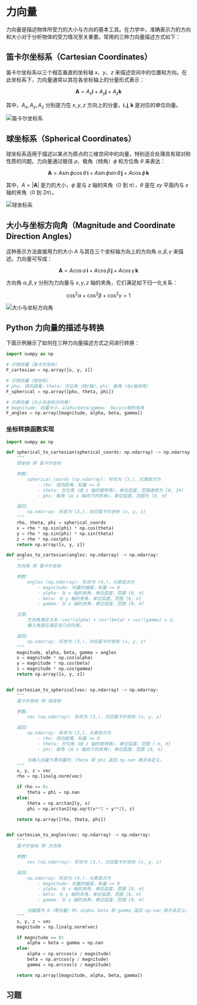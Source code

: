 # 力向量

力向量是描述物体所受力的大小与方向的基本工具。在力学中，准确表示力的方向和大小对于分析物体的受力情况至关重要。常用的三种力向量描述方式如下：

## 笛卡尔坐标系（Cartesian Coordinates）

笛卡尔坐标系以三个相互垂直的坐标轴 $x$、$y$、$z$ 来描述空间中的位置和方向。在此坐标系下，力向量通常以其在各坐标轴上的分量形式表示：

$$
\mathbf{A} = A_x \mathbf{i} + A_y \mathbf{j} + A_z \mathbf{k}
$$

其中，$A_x, A_y, A_z$ 分别是力在 $x, y, z$ 方向上的分量，$\mathbf{i}, \mathbf{j}, \mathbf{k}$ 是对应的单位向量。

![笛卡尔坐标系](笛卡尔坐标系.drawio.svg)

## 球坐标系（Spherical Coordinates）

球坐标系适用于描述以某点为原点的三维空间中的向量，特别适合处理具有球对称性质的问题。力向量通过极径 $\rho$、极角（倾角）$\phi$ 和方位角 $\theta$ 来表达：

$$
\mathbf{A} = A \sin\phi \cos\theta \, \mathbf{i} + A \sin\phi \sin\theta \, \mathbf{j} + A \cos\phi \, \mathbf{k}
$$

其中，$A = |\mathbf{A}|$ 是力的大小，$\phi$ 是与 $z$ 轴的夹角（0 到 $\pi$），$\theta$ 是在 $xy$ 平面内与 $x$ 轴的夹角（0 到 $2\pi$）。

![球坐标系](球坐标系.png)

## 大小与坐标方向角（Magnitude and Coordinate Direction Angles）

这种表示方法直接用力的大小 $A$ 与其在三个坐标轴方向上的方向角 $\alpha, \beta, \gamma$ 来描述。力向量可写成：

$$
\mathbf{A} = A \cos\alpha \, \mathbf{i} + A \cos\beta \, \mathbf{j} + A \cos\gamma \, \mathbf{k}
$$

方向角 $\alpha, \beta, \gamma$ 分别为力向量与 $x, y, z$ 轴的夹角，它们满足如下归一化关系：

$$
\cos^2\alpha + \cos^2\beta + \cos^2\gamma = 1
$$

![大小与坐标方向角](大小与坐标方向角.png)

## Python 力向量的描述与转换

下面示例展示了如何在三种力向量描述方式之间进行转换：

```Python
import numpy as np

# 示例向量（笛卡尔坐标）
F_cartesian = np.array([x, y, z])

# 示例向量（球坐标）
# pho: 径向距离，theta: 方位角（绕z轴），phi: 极角（与z轴夹角）
F_spherical = np.array([pho, theta, phi])

# 示例向量（大小与坐标方向角）
# magnitude: 向量大小，alpha/beta/gamma: 与x/y/z轴的夹角
F_angles = np.array([magnitude, alpha, beta, gamma])

```

### 坐标转换函数实现

```Python
import numpy as np

def spherical_to_cartesian(spherical_coords: np.ndarray) -> np.ndarray:
    """
    球坐标 转 笛卡尔坐标

    参数:
        spherical_coords (np.ndarray): 形状为 (3,)，元素依次为
            - rho: 径向距离，标量 >= 0
            - theta: 方位角（绕 z 轴的旋转角），单位弧度，范围通常为 [0, 2π)
            - phi: 极角（从 z 轴向下的夹角），单位弧度，范围为 [0, π]

    返回:
        np.ndarray: 形状为 (3,)，对应笛卡尔坐标 (x, y, z)
    """
    rho, theta, phi = spherical_coords
    x = rho * np.sin(phi) * np.cos(theta)
    y = rho * np.sin(phi) * np.sin(theta)
    z = rho * np.cos(phi)
    return np.array([x, y, z])

def angles_to_cartesian(angles: np.ndarray) -> np.ndarray:
    """
    方向角 转 笛卡尔坐标

    参数:
        angles (np.ndarray): 形状为 (4,)，元素依次为
            - magnitude: 向量的幅值，标量 >= 0
            - alpha: 与 x 轴的夹角，单位弧度，范围 [0, π]
            - beta: 与 y 轴的夹角，单位弧度，范围 [0, π]
            - gamma: 与 z 轴的夹角，单位弧度，范围 [0, π]

    注意:
        方向角满足关系：cos²(alpha) + cos²(beta) + cos²(gamma) = 1。
        输入角度应满足该几何约束。

    返回:
        np.ndarray: 形状为 (3,)，对应笛卡尔坐标 (x, y, z)
    """
    magnitude, alpha, beta, gamma = angles
    x = magnitude * np.cos(alpha)
    y = magnitude * np.cos(beta)
    z = magnitude * np.cos(gamma)
    return np.array([x, y, z])


def cartesian_to_spherical(vec: np.ndarray) -> np.ndarray:
    """
    笛卡尔坐标 转 球坐标

    参数:
        vec (np.ndarray): 形状为 (3,)，对应笛卡尔坐标 (x, y, z)

    返回:
        np.ndarray: 形状为 (3,)，元素依次为
            - rho: 径向距离，标量 >= 0
            - theta: 方位角（绕 z 轴的旋转角），单位弧度，范围 (-π, π]
            - phi: 极角（从 z 轴向下的夹角），单位弧度，范围 [0, π]

        当输入向量为零向量时，theta 和 phi 返回 np.nan 表示未定义。
    """
    x, y, z = vec
    rho = np.linalg.norm(vec)

    if rho == 0:
        theta = phi = np.nan
    else:
        theta = np.arctan2(y, x)
        phi = np.arctan2(np.sqrt(x**2 + y**2), z)

    return np.array([rho, theta, phi])


def cartesian_to_angles(vec: np.ndarray) -> np.ndarray:
    """
    笛卡尔坐标 转 方向角

    参数:
        vec (np.ndarray): 形状为 (3,)，对应笛卡尔坐标 (x, y, z)

    返回:
        np.ndarray: 形状为 (4,)，元素依次为
            - magnitude: 向量的幅值，标量 >= 0
            - alpha: 与 x 轴的夹角，单位弧度，范围 [0, π]
            - beta: 与 y 轴的夹角，单位弧度，范围 [0, π]
            - gamma: 与 z 轴的夹角，单位弧度，范围 [0, π]

        当幅值为 0（零向量）时，alpha、beta 和 gamma 返回 np.nan 表示未定义。
    """
    x, y, z = vec
    magnitude = np.linalg.norm(vec)

    if magnitude == 0:
        alpha = beta = gamma = np.nan
    else:
        alpha = np.arccos(x / magnitude)
        beta = np.arccos(y / magnitude)
        gamma = np.arccos(z / magnitude)

    return np.array([magnitude, alpha, beta, gamma])

```

## 习题


